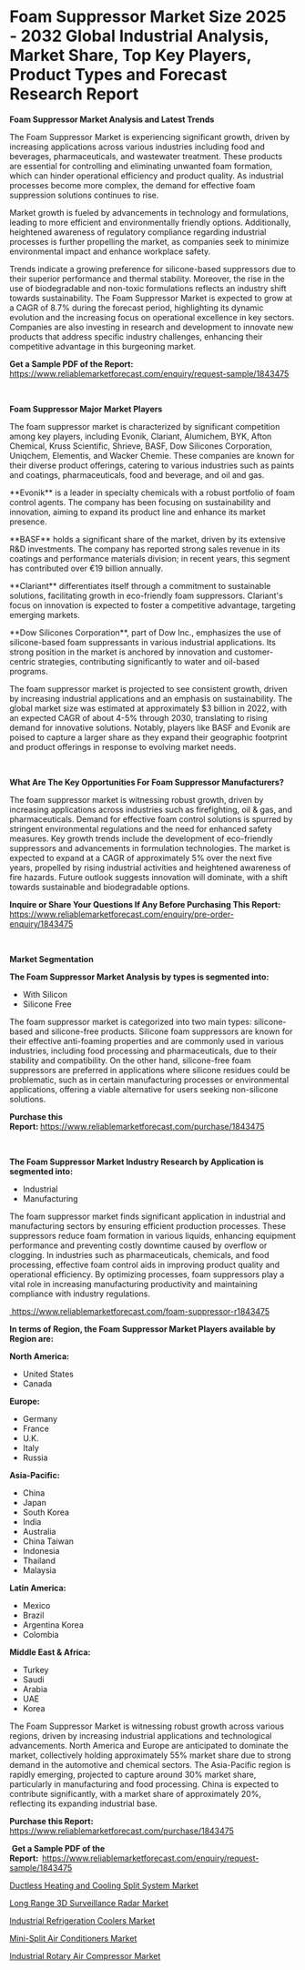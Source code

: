 <p><h1>Foam Suppressor Market Size 2025 - 2032 Global Industrial Analysis, Market Share, Top Key Players, Product Types and Forecast Research Report</h1></p><p><strong>Foam Suppressor Market Analysis and Latest Trends</strong></p>
<p><p>The Foam Suppressor Market is experiencing significant growth, driven by increasing applications across various industries including food and beverages, pharmaceuticals, and wastewater treatment. These products are essential for controlling and eliminating unwanted foam formation, which can hinder operational efficiency and product quality. As industrial processes become more complex, the demand for effective foam suppression solutions continues to rise.</p><p>Market growth is fueled by advancements in technology and formulations, leading to more efficient and environmentally friendly options. Additionally, heightened awareness of regulatory compliance regarding industrial processes is further propelling the market, as companies seek to minimize environmental impact and enhance workplace safety.</p><p>Trends indicate a growing preference for silicone-based suppressors due to their superior performance and thermal stability. Moreover, the rise in the use of biodegradable and non-toxic formulations reflects an industry shift towards sustainability. The Foam Suppressor Market is expected to grow at a CAGR of 8.7% during the forecast period, highlighting its dynamic evolution and the increasing focus on operational excellence in key sectors. Companies are also investing in research and development to innovate new products that address specific industry challenges, enhancing their competitive advantage in this burgeoning market.</p></p>
<p><strong>Get a Sample PDF of the Report:&nbsp;</strong> <a href="https://www.reliablemarketforecast.com/enquiry/request-sample/1843475?utm_campaign=2265&utm_medium=2&utm_source=Github&utm_content=ia&utm_term=28022025&utm_id=foam-suppressor">https://www.reliablemarketforecast.com/enquiry/request-sample/1843475</a></p>
<p>&nbsp;</p>
<p><strong>Foam Suppressor Major Market Players</strong></p>
<p><p>The foam suppressor market is characterized by significant competition among key players, including Evonik, Clariant, Alumichem, BYK, Afton Chemical, Kruss Scientific, Shrieve, BASF, Dow Silicones Corporation, Uniqchem, Elementis, and Wacker Chemie. These companies are known for their diverse product offerings, catering to various industries such as paints and coatings, pharmaceuticals, food and beverage, and oil and gas.</p><p>**Evonik** is a leader in specialty chemicals with a robust portfolio of foam control agents. The company has been focusing on sustainability and innovation, aiming to expand its product line and enhance its market presence.</p><p>**BASF** holds a significant share of the market, driven by its extensive R&D investments. The company has reported strong sales revenue in its coatings and performance materials division; in recent years, this segment has contributed over €19 billion annually.</p><p>**Clariant** differentiates itself through a commitment to sustainable solutions, facilitating growth in eco-friendly foam suppressors. Clariant's focus on innovation is expected to foster a competitive advantage, targeting emerging markets.</p><p>**Dow Silicones Corporation**, part of Dow Inc., emphasizes the use of silicone-based foam suppressants in various industrial applications. Its strong position in the market is anchored by innovation and customer-centric strategies, contributing significantly to water and oil-based programs.</p><p>The foam suppressor market is projected to see consistent growth, driven by increasing industrial applications and an emphasis on sustainability. The global market size was estimated at approximately $3 billion in 2022, with an expected CAGR of about 4-5% through 2030, translating to rising demand for innovative solutions. Notably, players like BASF and Evonik are poised to capture a larger share as they expand their geographic footprint and product offerings in response to evolving market needs.</p></p>
<p>&nbsp;</p>
<p><strong>What Are The Key Opportunities For Foam Suppressor Manufacturers?</strong></p>
<p><p>The foam suppressor market is witnessing robust growth, driven by increasing applications across industries such as firefighting, oil & gas, and pharmaceuticals. Demand for effective foam control solutions is spurred by stringent environmental regulations and the need for enhanced safety measures. Key growth trends include the development of eco-friendly suppressors and advancements in formulation technologies. The market is expected to expand at a CAGR of approximately 5% over the next five years, propelled by rising industrial activities and heightened awareness of fire hazards. Future outlook suggests innovation will dominate, with a shift towards sustainable and biodegradable options.</p></p>
<p><strong>Inquire or Share Your Questions If Any Before Purchasing This Report:</strong> <a href="https://www.reliablemarketforecast.com/enquiry/pre-order-enquiry/1843475?utm_campaign=2265&utm_medium=2&utm_source=Github&utm_content=ia&utm_term=28022025&utm_id=foam-suppressor">https://www.reliablemarketforecast.com/enquiry/pre-order-enquiry/1843475</a></p>
<p>&nbsp;</p>
<p><strong>Market Segmentation</strong></p>
<p><strong>The Foam Suppressor Market Analysis by types is segmented into:</strong></p>
<p><ul><li>With Silicon</li><li>Silicone Free</li></ul></p>
<p><p>The foam suppressor market is categorized into two main types: silicone-based and silicone-free products. Silicone foam suppressors are known for their effective anti-foaming properties and are commonly used in various industries, including food processing and pharmaceuticals, due to their stability and compatibility. On the other hand, silicone-free foam suppressors are preferred in applications where silicone residues could be problematic, such as in certain manufacturing processes or environmental applications, offering a viable alternative for users seeking non-silicone solutions.</p></p>
<p><strong>Purchase this Report:&nbsp;</strong><a href="https://www.reliablemarketforecast.com/purchase/1843475?utm_campaign=2265&utm_medium=2&utm_source=Github&utm_content=ia&utm_term=28022025&utm_id=foam-suppressor">https://www.reliablemarketforecast.com/purchase/1843475</a></p>
<p>&nbsp;</p>
<p><strong>The Foam Suppressor Market Industry Research by Application is segmented into:</strong></p>
<p><ul><li>Industrial</li><li>Manufacturing</li></ul></p>
<p><p>The foam suppressor market finds significant application in industrial and manufacturing sectors by ensuring efficient production processes. These suppressors reduce foam formation in various liquids, enhancing equipment performance and preventing costly downtime caused by overflow or clogging. In industries such as pharmaceuticals, chemicals, and food processing, effective foam control aids in improving product quality and operational efficiency. By optimizing processes, foam suppressors play a vital role in increasing manufacturing productivity and maintaining compliance with industry regulations.</p></p>
<p><a href="https://www.reliablemarketforecast.com/foam-suppressor-r1843475?utm_campaign=2265&utm_medium=2&utm_source=Github&utm_content=ia&utm_term=28022025&utm_id=foam-suppressor">&nbsp;https://www.reliablemarketforecast.com/foam-suppressor-r1843475</a></p>
<p><strong>In terms of Region, the Foam Suppressor Market Players available by Region are:</strong></p>
<p>
    <p> <strong> North America: </strong>
        <ul>
            <li>United States</li>
            <li>Canada</li>
        </ul>
        </p> 
    <p> <strong> Europe: </strong>
        <ul>
            <li>Germany</li>
            <li>France</li>
            <li>U.K.</li>
            <li>Italy</li>
            <li>Russia</li>
        </ul>
        </p> 
    <p> <strong> Asia-Pacific: </strong>
        <ul>
            <li>China</li>
            <li>Japan</li>
            <li>South Korea</li>
            <li>India</li>
            <li>Australia</li>
            <li>China Taiwan</li>
            <li>Indonesia</li>
            <li>Thailand</li>
            <li>Malaysia</li>
        </ul>
        </p> 
    <p> <strong> Latin America: </strong>
        <ul>
            <li>Mexico</li>
            <li>Brazil</li>
            <li>Argentina Korea</li>
            <li>Colombia</li>
        </ul>
        </p> 
    <p> <strong> Middle East & Africa: </strong>
        <ul>
            <li>Turkey</li>
            <li>Saudi</li>
            <li>Arabia</li>
            <li>UAE</li>
            <li>Korea</li>
        </ul>
    </p>
    </p>
<p><p>The Foam Suppressor Market is witnessing robust growth across various regions, driven by increasing industrial applications and technological advancements. North America and Europe are anticipated to dominate the market, collectively holding approximately 55% market share due to strong demand in the automotive and chemical sectors. The Asia-Pacific region is rapidly emerging, projected to capture around 30% market share, particularly in manufacturing and food processing. China is expected to contribute significantly, with a market share of approximately 20%, reflecting its expanding industrial base.</p></p>
<p><strong>Purchase this Report: </strong><a href="https://www.reliablemarketforecast.com/purchase/1843475?utm_campaign=2265&utm_medium=2&utm_source=Github&utm_content=ia&utm_term=28022025&utm_id=foam-suppressor">https://www.reliablemarketforecast.com/purchase/1843475</a></p>
<p>&nbsp;<strong>Get a Sample PDF of the Report:&nbsp;&nbsp;</strong><a href="https://www.reliablemarketforecast.com/enquiry/request-sample/1843475?utm_campaign=2265&utm_medium=2&utm_source=Github&utm_content=ia&utm_term=28022025&utm_id=foam-suppressor">https://www.reliablemarketforecast.com/enquiry/request-sample/1843475</a></p>
<p><strong></strong></p>
<p><p><a href="https://github.com/lylyparadise/Market-Research-Report-List-6/blob/main/ductless-heating-and-cooling-split-system-market.md?utm_campaign=2265&utm_medium=2&utm_source=Github&utm_content=ia&utm_term=28022025&utm_id=foam-suppressor">Ductless Heating and Cooling Split System Market</a></p><p><a href="https://github.com/pearlinewhite4692/Market-Research-Report-List-1/blob/main/long-range-3d-surveillance-radar-market.md?utm_campaign=2265&utm_medium=2&utm_source=Github&utm_content=ia&utm_term=28022025&utm_id=foam-suppressor">Long Range 3D Surveillance Radar Market</a></p><p><a href="https://github.com/hillsmyung726/Market-Research-Report-List-1/blob/main/industrial-refrigeration-coolers-market.md?utm_campaign=2265&utm_medium=2&utm_source=Github&utm_content=ia&utm_term=28022025&utm_id=foam-suppressor">Industrial Refrigeration Coolers Market</a></p><p><a href="https://github.com/NargisHussain75/Market-Research-Report-List-1/blob/main/mini-split-air-conditioners-market.md?utm_campaign=2265&utm_medium=2&utm_source=Github&utm_content=ia&utm_term=28022025&utm_id=foam-suppressor">Mini-Split Air Conditioners Market</a></p><p><a href="https://github.com/FlorianWolf90/Market-Research-Report-List-1/blob/main/industrial-rotary-air-compressor-market.md?utm_campaign=2265&utm_medium=2&utm_source=Github&utm_content=ia&utm_term=28022025&utm_id=foam-suppressor">Industrial Rotary Air Compressor Market</a></p></p>